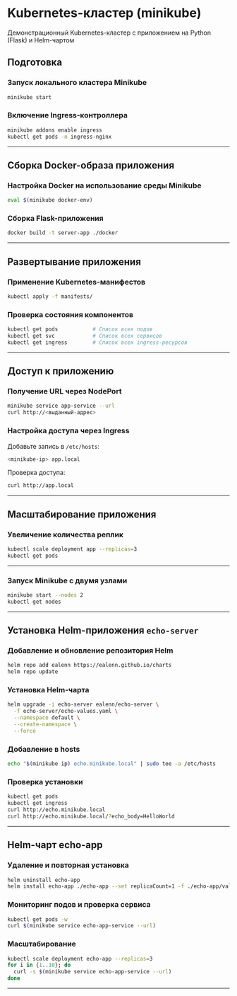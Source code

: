 # Kubernetes-кластер (minikube)

Демонстрационный Kubernetes-кластер с приложением на Python (Flask) и Helm-чартом

## Подготовка

### Запуск локального кластера Minikube

```bash
minikube start
```

### Включение Ingress-контроллера

```bash
minikube addons enable ingress
kubectl get pods -n ingress-nginx
```

---

## Сборка Docker-образа приложения

### Настройка Docker на использование среды Minikube

```bash
eval $(minikube docker-env)
```

### Сборка Flask-приложения

```bash
docker build -t server-app ./docker
```

---

## Развертывание приложения

### Применение Kubernetes-манифестов

```bash
kubectl apply -f manifests/
```

### Проверка состояния компонентов

```bash
kubectl get pods           # Список всех подов
kubectl get svc            # Список всех сервисов
kubectl get ingress        # Список всех ingress-ресурсов
```

---

## Доступ к приложению

### Получение URL через NodePort

```bash
minikube service app-service --url
curl http://<выданный-адрес>
```

### Настройка доступа через Ingress

Добавьте запись в `/etc/hosts`:

```bash
<minikube-ip> app.local
```

Проверка доступа:

```bash
curl http://app.local
```

---

## Масштабирование приложения

### Увеличение количества реплик

```bash
kubectl scale deployment app --replicas=3
kubectl get pods
```

---

### Запуск Minikube с двумя узлами

```bash
minikube start --nodes 2
kubectl get nodes
```

---

## Установка Helm-приложения `echo-server`

### Добавление и обновление репозитория Helm

```bash
helm repo add ealenn https://ealenn.github.io/charts
helm repo update
```

### Установка Helm-чарта

```bash
helm upgrade -i echo-server ealenn/echo-server \
  -f echo-server/echo-values.yaml \
  --namespace default \
  --create-namespace \
  --force
```

### Добавление в hosts

```bash
echo "$(minikube ip) echo.minikube.local" | sudo tee -a /etc/hosts
```

### Проверка установки

```bash
kubectl get pods
kubectl get ingress
curl http://echo.minikube.local
curl http://echo.minikube.local/?echo_body=HelloWorld
```

---

## Helm-чарт echo-app

### Удаление и повторная установка

```bash
helm uninstall echo-app
helm install echo-app ./echo-app --set replicaCount=1 -f ./echo-app/values.yaml
```

### Мониторинг подов и проверка сервиса

```bash
kubectl get pods -w
curl $(minikube service echo-app-service --url)
```

### Масштабирование

```bash
kubectl scale deployment echo-app --replicas=3
for i in {1..10}; do
  curl -s $(minikube service echo-app-service --url)
done
```

---